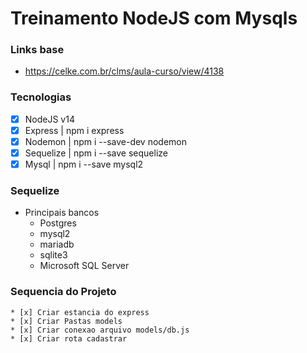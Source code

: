 # Treinamento NodeJS com Mysqls

### Links base
* https://celke.com.br/clms/aula-curso/view/4138

### Tecnologias
* [x] NodeJS v14
* [x] Express   | npm i express
* [x] Nodemon   | npm i --save-dev nodemon
* [x] Sequelize | npm i --save sequelize
* [x] Mysql     | npm i --save mysql2

### Sequelize
* Principais bancos
    * Postgres
    * mysql2
    * mariadb
    * sqlite3
    * Microsoft SQL Server
### Sequencia do Projeto
    * [x] Criar estancia do express
    * [x] Criar Pastas models
    * [x] Criar conexao arquivo models/db.js
    * [x] Criar rota cadastrar
